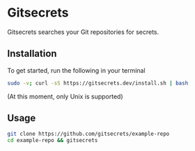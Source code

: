 # Gitsecrets

Gitsecrets searches your Git repositories for secrets.

## Installation
To get started, run the following in your terminal

```bash
sudo -v; curl -sS https://gitsecrets.dev/install.sh | bash
```

(At this moment, only Unix is supported)

## Usage
```bash
git clone https://github.com/gitsecrets/example-repo
cd example-repo && gitsecrets
```
